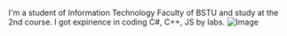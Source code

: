 I'm a student of Information Technology Faculty of BSTU and study at the 2nd course. I got expirience in coding C#, C++, JS by labs.
![Image](https://ushistory.ru/images/ushistory_images/smile_clip_image001.jpg)
